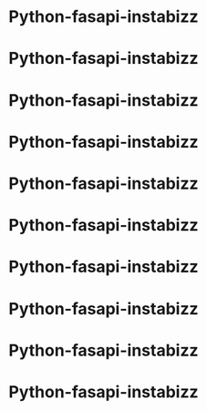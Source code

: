 # Python-fasapi-instabizz
# Python-fasapi-instabizz
# Python-fasapi-instabizz
# Python-fasapi-instabizz
# Python-fasapi-instabizz
# Python-fasapi-instabizz
# Python-fasapi-instabizz
# Python-fasapi-instabizz
# Python-fasapi-instabizz
# Python-fasapi-instabizz
